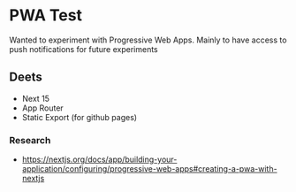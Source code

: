 # PWA Test

Wanted to experiment with Progressive Web Apps. Mainly to have access to push notifications for future experiments

## Deets
- Next 15
- App Router
- Static Export (for github pages)

### Research
- https://nextjs.org/docs/app/building-your-application/configuring/progressive-web-apps#creating-a-pwa-with-nextjs
